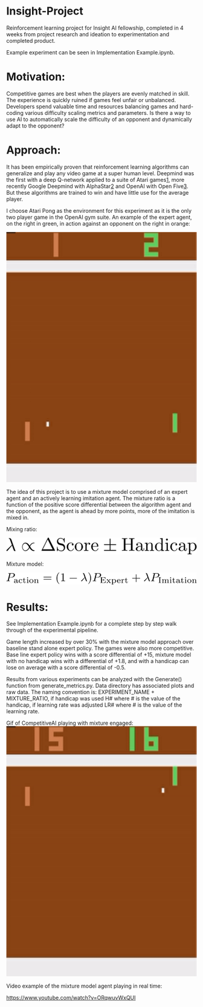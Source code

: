 # Insight-Project
Reinforcement learning project for Insight AI fellowship, completed in 4 weeks from project research and ideation to experimentation and completed product.

Example experiment can be seen in Implementation Example.ipynb.

# Motivation:

Competitive games are best when the players are evenly matched in skill. The experience is quickly ruined if games feel unfair or unbalanced. Developers spend valuable time and resources balancing games and hard-coding various difficulty scaling metrics and parameters. Is there a way to use AI to automatically scale the difficulty of an opponent and dynamically adapt to the opponent?

# Approach:

It has been empirically proven that reinforcement learning algorithms can generalize and play any video game at a super human level. Deepmind was the first with a deep Q-network applied to a suite of Atari games[1], more recently Google Deepmind with AlphaStar[2] and OpenAI with Open Five[3]. But these algorithms are trained to win and have little use for the average player.

[1]: https://arxiv.org/pdf/1312.5602.pdf

[2]: https://deepmind.com/blog/article/alphastar-mastering-real-time-strategy-game-starcraft-ii

[3]: https://openai.com/blog/openai-five/

I choose Atari Pong as the environment for this experiment as it is the only two player game in the OpenAI gym suite. An example of the expert agent, on the right in green, in action against an opponent on the right in orange:

![Expert Pong Agent](https://github.com/ultysim/Insight-Project/blob/master/media/ExpertInAction.gif)

The idea of this project is to use a mixture model comprised of an expert agent and an actively learning imitation agent. The mixture ratio is a function of the positive score differential between the algorithm agent and the opponent, as the agent is ahead by more points, more of the imitation is mixed in. 

Mixing ratio:

![Mixing Ratio:](https://raw.githubusercontent.com/ultysim/Insight-Project/master/media/mixtureparam.png)

Mixture model:

![Mixture Model](https://raw.githubusercontent.com/ultysim/Insight-Project/master/media/mixturemodel.png)


# Results:

See Implementation Example.ipynb for a complete step by step walk through of the experimental pipeline.

Game length increased by over 30% with the mixture model approach over baseline stand alone expert policy. The games were also more competitive. Base line expert policy wins with a score differential of +15, mixture model with no handicap wins with a differential of +1.8, and with a handicap can lose on average with a score differential of -0.5.

Results from various experiments can be analyzed with the Generate() function from generate_metrics.py. Data directory has associated plots and raw data. The naming convention is: EXPERIMENT_NAME + MIXTURE_RATIO, if handicap was used H# where # is the value of the handicap, if learning rate was adjusted LR# where # is the value of the learning rate.

Gif of CompetitiveAI playing with mixture engaged:
![CompetitiveAI](https://github.com/ultysim/Insight-Project/blob/master/media/CompAI.gif)

Video example of the mixture model agent playing in real time:

https://www.youtube.com/watch?v=ORqwuvWxQUI
